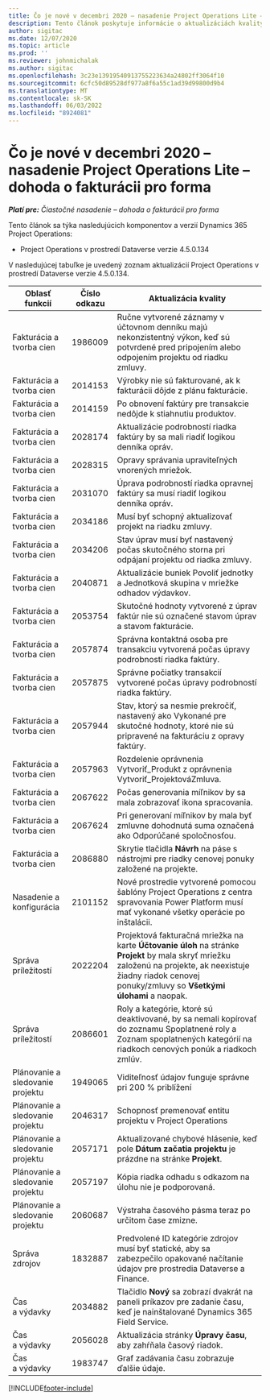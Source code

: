 ```yaml
---
title: Čo je nové v decembri 2020 – nasadenie Project Operations Lite – dohoda o fakturácii pro forma
description: Tento článok poskytuje informácie o aktualizáciách kvality, ktoré sú k dispozícii v nasadení Project Operations Lite – dohoda o fakturácii pro forma z decembra 2020.
author: sigitac
ms.date: 12/07/2020
ms.topic: article
ms.prod: ''
ms.reviewer: johnmichalak
ms.author: sigitac
ms.openlocfilehash: 3c23e13919540913755223634a24802ff3064f10
ms.sourcegitcommit: 6cfc50d89528df977a8f6a55c1ad39d99800d9b4
ms.translationtype: MT
ms.contentlocale: sk-SK
ms.lasthandoff: 06/03/2022
ms.locfileid: "8924081"
---
```

# <a name="whats-new-december-2020---project-operations-lite-deployment---deal-to-proforma-invoicing"></a>Čo je nové v decembri 2020 – nasadenie Project Operations Lite – dohoda o fakturácii pro forma

_**Platí pre:** Čiastočné nasadenie – dohoda o fakturácii pro forma_

Tento článok sa týka nasledujúcich komponentov a verzií Dynamics 365 Project Operations:

  - Project Operations v prostredí Dataverse verzie 4.5.0.134 

V nasledujúcej tabuľke je uvedený zoznam aktualizácií Project Operations v prostredí Dataverse verzie 4.5.0.134.

| **Oblasť funkcií** | **Číslo odkazu** | **Aktualizácia kvality** |
| --- | --- | --- |
| Fakturácia a tvorba cien | 1986009 | Ručne vytvorené záznamy v účtovnom denníku majú nekonzistentný výkon, keď sú potvrdené pred pripojením alebo odpojením projektu od riadku zmluvy. |
| Fakturácia a tvorba cien | 2014153 | Výrobky nie sú fakturované, ak k fakturácii dôjde z plánu fakturácie. |
| Fakturácia a tvorba cien | 2014159 | Po obnovení faktúry pre transakcie nedôjde k stiahnutiu produktov. |
| Fakturácia a tvorba cien | 2028174 | Aktualizácie podrobností riadka faktúry by sa mali riadiť logikou denníka opráv. |
| Fakturácia a tvorba cien | 2028315 | Opravy správania upraviteľných vnorených mriežok. |
| Fakturácia a tvorba cien | 2031070 | Úprava podrobností riadka opravnej faktúry sa musí riadiť logikou denníka opráv. |
| Fakturácia a tvorba cien | 2034186 | Musí byť schopný aktualizovať projekt na riadku zmluvy. |
| Fakturácia a tvorba cien | 2034206 | Stav úprav musí byť nastavený počas skutočného storna pri odpájaní projektu od riadka zmluvy. |
| Fakturácia a tvorba cien | 2040871 | Aktualizácie buniek Povoliť jednotky a Jednotková skupina v mriežke odhadov výdavkov. |
| Fakturácia a tvorba cien | 2053754 | Skutočné hodnoty vytvorené z úprav faktúr nie sú označené stavom úprav a stavom fakturácie. |
| Fakturácia a tvorba cien | 2057874 | Správna kontaktná osoba pre transakciu vytvorená počas úpravy podrobností riadka faktúry. |
| Fakturácia a tvorba cien | 2057875 | Správne počiatky transakcií vytvorené počas úpravy podrobností riadka faktúry. |
| Fakturácia a tvorba cien | 2057944 | Stav, ktorý sa nesmie prekročiť, nastavený ako Vykonané pre skutočné hodnoty, ktoré nie sú pripravené na fakturáciu z opravy faktúry. |
| Fakturácia a tvorba cien | 2057963 | Rozdelenie oprávnenia Vytvoriť\_Produkt z oprávnenia Vytvoriť\_ProjektováZmluva. |
| Fakturácia a tvorba cien | 2067622 | Počas generovania míľnikov by sa mala zobrazovať ikona spracovania. |
| Fakturácia a tvorba cien | 2067624 | Pri generovaní míľnikov by mala byť zmluvne dohodnutá suma označená ako Odporúčané spoločnosťou. |
| Fakturácia a tvorba cien | 2086880 | Skrytie tlačidla **Návrh** na páse s nástrojmi pre riadky cenovej ponuky založené na projekte. |
| Nasadenie a konfigurácia | 2101152 | Nové prostredie vytvorené pomocou šablóny Project Operations z centra spravovania Power Platform musí mať vykonané všetky operácie po inštalácii. |
|  Správa príležitostí | 2022204 | Projektová fakturačná mriežka na karte **Účtovanie úloh** na stránke **Projekt** by mala skryť mriežku založenú na projekte, ak neexistuje žiadny riadok cenovej ponuky/zmluvy so **Všetkými úlohami** a naopak. |
|  Správa príležitostí | 2086601 | Roly a kategórie, ktoré sú deaktivované, by sa nemali kopírovať do zoznamu Spoplatnené roly a Zoznam spoplatnených kategórií na riadkoch cenových ponúk a riadkoch zmlúv. |
| Plánovanie a sledovanie projektu | 1949065 | Viditeľnosť údajov funguje správne pri 200 % priblížení |
| Plánovanie a sledovanie projektu | 2046317 | Schopnosť premenovať entitu projektu v Project Operations |
| Plánovanie a sledovanie projektu | 2057171 | Aktualizované chybové hlásenie, keď pole **Dátum začatia projektu** je prázdne na stránke **Projekt**. |
| Plánovanie a sledovanie projektu | 2057197 | Kópia riadka odhadu s odkazom na úlohu nie je podporovaná. |
| Plánovanie a sledovanie projektu | 2060687 | Výstraha časového pásma teraz po určitom čase zmizne. |
| Správa zdrojov | 1832887 | Predvolené ID kategórie zdrojov musí byť statické, aby sa zabezpečilo opakované načítanie údajov pre prostredia Dataverse a Finance. |
| Čas a výdavky | 2034882 | Tlačidlo **Nový** sa zobrazí dvakrát na paneli príkazov pre zadanie času, keď je nainštalované Dynamics 365 Field Service. |
| Čas a výdavky | 2056028 | Aktualizácia stránky **Úpravy času**, aby zahŕňala časový riadok. |
| Čas a výdavky | 1983747 | Graf zadávania času zobrazuje ďalšie údaje. |


[!INCLUDE[footer-include](../../includes/footer-banner.md)]
